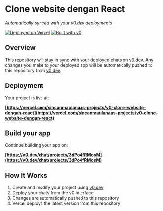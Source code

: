 # Clone website dengan React

*Automatically synced with your [v0.dev](https://v0.dev) deployments*

[![Deployed on Vercel](https://img.shields.io/badge/Deployed%20on-Vercel-black?style=for-the-badge&logo=vercel)](https://vercel.com/sincanmaulanaas-projects/v0-clone-website-dengan-react)
[![Built with v0](https://img.shields.io/badge/Built%20with-v0.dev-black?style=for-the-badge)](https://v0.dev/chat/projects/3dPo4fRMosM)

## Overview

This repository will stay in sync with your deployed chats on [v0.dev](https://v0.dev).
Any changes you make to your deployed app will be automatically pushed to this repository from [v0.dev](https://v0.dev).

## Deployment

Your project is live at:

**[https://vercel.com/sincanmaulanaas-projects/v0-clone-website-dengan-react](https://vercel.com/sincanmaulanaas-projects/v0-clone-website-dengan-react)**

## Build your app

Continue building your app on:

**[https://v0.dev/chat/projects/3dPo4fRMosM](https://v0.dev/chat/projects/3dPo4fRMosM)**

## How It Works

1. Create and modify your project using [v0.dev](https://v0.dev)
2. Deploy your chats from the v0 interface
3. Changes are automatically pushed to this repository
4. Vercel deploys the latest version from this repository